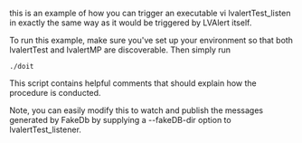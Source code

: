 this is an example of how you can trigger an executable vi lvalertTest_listen in exactly the same way as it would be triggered by LVAlert itself.

To run this example, make sure you've set up your environment so that both lvalertTest and lvalertMP are discoverable. Then simply run

    ./doit

This script contains helpful comments that should explain how the procedure is conducted.

Note, you can easily modify this to watch and publish the messages generated by FakeDb by supplying a --fakeDB-dir option to lvalertTest_listener.
